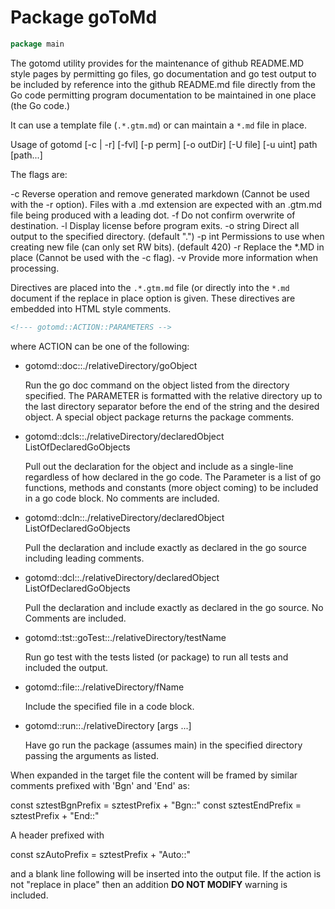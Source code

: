 <!--- gotomd::Auto:: See github.com/dancsecs/gotomd **DO NOT MODIFY** -->

<!---
    Golang To Github Markdown Utility: gotomd
    Copyright (C) 2023, 2024 Leslie Dancsecs

    This program is free software: you can redistribute it and/or modify
    it under the terms of the GNU General Public License as published by
    the Free Software Foundation, either version 3 of the License, or
    (at your option) any later version.

    This program is distributed in the hope that it will be useful,
    but WITHOUT ANY WARRANTY; without even the implied warranty of
    MERCHANTABILITY or FITNESS FOR A PARTICULAR PURPOSE.  See the
    GNU General Public License for more details.

    You should have received a copy of the GNU General Public License
    along with this program.  If not, see <https://www.gnu.org/licenses/>.
-->

# Package goToMd

<!--- gotomd::Bgn::doc::./package -->
```go
package main
```

The gotomd utility provides for the maintenance of github README.MD style
pages by permitting go files, go documentation and go test output to be
included by reference into the github README.md file directly from the Go
code permitting program documentation to be maintained in one place (the Go
code.)

It can use a template file (```.*.gtm.md```) or can maintain a ```*.md``` file
in place.

Usage of gotomd [-c | -r] [-fvl] [-p perm] [-o outDir] [-U file] [-u uint] path [path...]

The flags are:

  -c
      Reverse operation and remove generated markdown (Cannot be used
      with the -r option). Files with a .md extension are expected with
      an .gtm.md file being produced with a leading dot.
  -f
      Do not confirm overwrite of destination.
  -l
      Display license before program exits.
  -o string
      Direct all output to the specified directory. (default ".")
  -p int
      Permissions to use when creating new file (can only set RW
      bits). (default 420)
  -r
      Replace the *.MD in place (Cannot be used with the -c flag).
  -v
      Provide more information when processing.

Directives are placed into the ```.*.gtm.md``` file (or directly into the
```*.md``` document if the replace in place option is given.  These directives
are embedded into HTML style comments.

```html
<!--- gotomd::ACTION::PARAMETERS -->
```

where ACTION can be one of the following:

- gotomd::doc::./relativeDirectory/goObject

    Run the go doc command on the object listed from the directory
    specified.  The PARAMETER is formatted with the relative directory up
    to the last directory separator before the end of the string and the
    desired object.  A special object package returns the package
    comments.

- gotomd::dcls::./relativeDirectory/declaredObject ListOfDeclaredGoObjects

    Pull out the declaration for the object and include as a single-line
    regardless of how declared in the go code.  The Parameter is a list of
    go functions, methods and constants (more object coming) to be included
    in a go code block. No comments are included.

- gotomd::dcln::./relativeDirectory/declaredObject ListOfDeclaredGoObjects

    Pull the declaration and include exactly as declared in the go
    source including leading comments.

- gotomd::dcl::./relativeDirectory/declaredObject ListOfDeclaredGoObjects

    Pull the declaration and include exactly as declared in the go
    source.  No Comments are included.

- gotomd::tst::goTest::./relativeDirectory/testName

    Run go test with the tests listed (or package) to run all tests and
    included the output.

- gotomd::file::./relativeDirectory/fName

    Include the specified file in a code block.

- gotomd::run::./relativeDirectory [args ...]

    Have go run the package (assumes main) in the specified directory passing
    the arguments as listed.

When expanded in the target file the content will be framed by similar
comments prefixed with 'Bgn' and 'End' as:

const sztestBgnPrefix = sztestPrefix + "Bgn::"
const sztestEndPrefix = sztestPrefix + "End::"

A header prefixed with

const szAutoPrefix = sztestPrefix + "Auto::"

and a blank line following will be inserted into the output file.  If the
action is not "replace in place" then an addition **DO NOT MODIFY**
warning is included.
<!--- gotomd::End::doc::./package -->
